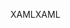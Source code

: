 <span data-ttu-id="4714c-101">XAML</span><span class="sxs-lookup"><span data-stu-id="4714c-101">XAML</span></span>